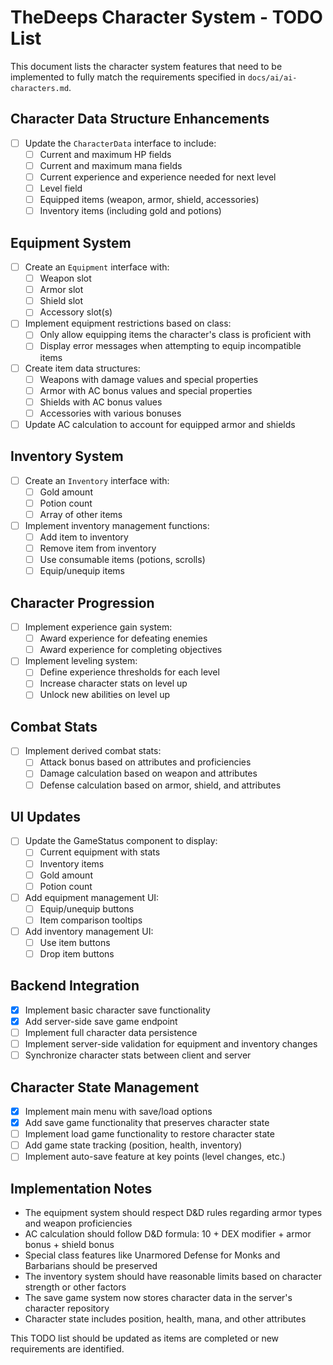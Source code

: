 # TheDeeps Character System - TODO List

This document lists the character system features that need to be implemented to fully match the requirements specified in `docs/ai/ai-characters.md`.

## Character Data Structure Enhancements

- [ ] Update the `CharacterData` interface to include:
  - [ ] Current and maximum HP fields
  - [ ] Current and maximum mana fields
  - [ ] Current experience and experience needed for next level
  - [ ] Level field
  - [ ] Equipped items (weapon, armor, shield, accessories)
  - [ ] Inventory items (including gold and potions)

## Equipment System

- [ ] Create an `Equipment` interface with:
  - [ ] Weapon slot
  - [ ] Armor slot
  - [ ] Shield slot
  - [ ] Accessory slot(s)

- [ ] Implement equipment restrictions based on class:
  - [ ] Only allow equipping items the character's class is proficient with
  - [ ] Display error messages when attempting to equip incompatible items

- [ ] Create item data structures:
  - [ ] Weapons with damage values and special properties
  - [ ] Armor with AC bonus values and special properties
  - [ ] Shields with AC bonus values
  - [ ] Accessories with various bonuses

- [ ] Update AC calculation to account for equipped armor and shields

## Inventory System

- [ ] Create an `Inventory` interface with:
  - [ ] Gold amount
  - [ ] Potion count
  - [ ] Array of other items

- [ ] Implement inventory management functions:
  - [ ] Add item to inventory
  - [ ] Remove item from inventory
  - [ ] Use consumable items (potions, scrolls)
  - [ ] Equip/unequip items

## Character Progression

- [ ] Implement experience gain system:
  - [ ] Award experience for defeating enemies
  - [ ] Award experience for completing objectives

- [ ] Implement leveling system:
  - [ ] Define experience thresholds for each level
  - [ ] Increase character stats on level up
  - [ ] Unlock new abilities on level up

## Combat Stats

- [ ] Implement derived combat stats:
  - [ ] Attack bonus based on attributes and proficiencies
  - [ ] Damage calculation based on weapon and attributes
  - [ ] Defense calculation based on armor, shield, and attributes

## UI Updates

- [ ] Update the GameStatus component to display:
  - [ ] Current equipment with stats
  - [ ] Inventory items
  - [ ] Gold amount
  - [ ] Potion count

- [ ] Add equipment management UI:
  - [ ] Equip/unequip buttons
  - [ ] Item comparison tooltips

- [ ] Add inventory management UI:
  - [ ] Use item buttons
  - [ ] Drop item buttons

## Backend Integration

- [x] Implement basic character save functionality
- [x] Add server-side save game endpoint
- [ ] Implement full character data persistence
- [ ] Implement server-side validation for equipment and inventory changes
- [ ] Synchronize character stats between client and server

## Character State Management

- [x] Implement main menu with save/load options
- [x] Add save game functionality that preserves character state
- [ ] Implement load game functionality to restore character state
- [ ] Add game state tracking (position, health, inventory)
- [ ] Implement auto-save feature at key points (level changes, etc.)

## Implementation Notes

- The equipment system should respect D&D rules regarding armor types and weapon proficiencies
- AC calculation should follow D&D formula: 10 + DEX modifier + armor bonus + shield bonus
- Special class features like Unarmored Defense for Monks and Barbarians should be preserved
- The inventory system should have reasonable limits based on character strength or other factors
- The save game system now stores character data in the server's character repository
- Character state includes position, health, mana, and other attributes

This TODO list should be updated as items are completed or new requirements are identified. 